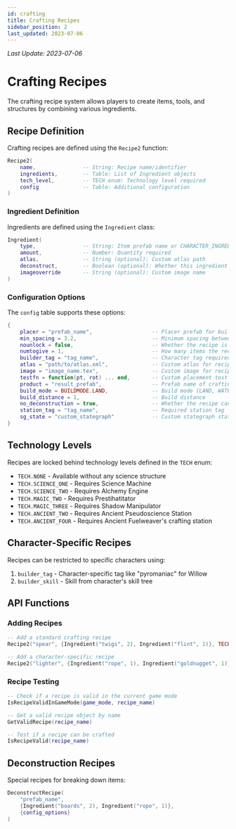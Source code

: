 ```yaml
---
id: crafting
title: Crafting Recipes
sidebar_position: 2
last_updated: 2023-07-06
---
```

*Last Update: 2023-07-06*
# Crafting Recipes

The crafting recipe system allows players to create items, tools, and structures by combining various ingredients.

## Recipe Definition

Crafting recipes are defined using the `Recipe2` function:

```lua
Recipe2(
    name,               -- String: Recipe name/identifier
    ingredients,        -- Table: List of Ingredient objects
    tech_level,         -- TECH enum: Technology level required
    config              -- Table: Additional configuration
)
```

### Ingredient Definition

Ingredients are defined using the `Ingredient` class:

```lua
Ingredient(
    type,               -- String: Item prefab name or CHARACTER_INGREDIENT enum
    amount,             -- Number: Quantity required
    atlas,              -- String (optional): Custom atlas path
    deconstruct,        -- Boolean (optional): Whether this ingredient is returned on deconstruction
    imageoverride       -- String (optional): Custom image name
)
```

### Configuration Options

The `config` table supports these options:

```lua
{
    placer = "prefab_name",                   -- Placer prefab for buildables
    min_spacing = 3.2,                        -- Minimum spacing between placeable objects
    nounlock = false,                         -- Whether the recipe is unlocked by default
    numtogive = 1,                            -- How many items the recipe produces
    builder_tag = "tag_name",                 -- Character tag required to craft
    atlas = "path/to/atlas.xml",              -- Custom atlas for recipe icon
    image = "image_name.tex",                 -- Custom image for recipe icon
    testfn = function(pt, rot) ... end,       -- Custom placement test function
    product = "result_prefab",                -- Prefab name of crafting result
    build_mode = BUILDMODE.LAND,              -- Build mode (LAND, WATER, etc.)
    build_distance = 1,                       -- Build distance
    no_deconstruction = true,                 -- Whether the recipe can be deconstructed
    station_tag = "tag_name",                 -- Required station tag
    sg_state = "custom_stategraph"            -- Custom stategraph state for crafting
}
```

## Technology Levels

Recipes are locked behind technology levels defined in the `TECH` enum:

- `TECH.NONE` - Available without any science structure
- `TECH.SCIENCE_ONE` - Requires Science Machine
- `TECH.SCIENCE_TWO` - Requires Alchemy Engine
- `TECH.MAGIC_TWO` - Requires Prestihatitator
- `TECH.MAGIC_THREE` - Requires Shadow Manipulator
- `TECH.ANCIENT_TWO` - Requires Ancient Pseudoscience Station
- `TECH.ANCIENT_FOUR` - Requires Ancient Fuelweaver's crafting station

## Character-Specific Recipes

Recipes can be restricted to specific characters using:

1. `builder_tag` - Character-specific tag like "pyromaniac" for Willow
2. `builder_skill` - Skill from character's skill tree

## API Functions

### Adding Recipes

```lua
-- Add a standard crafting recipe
Recipe2("spear", {Ingredient("twigs", 2), Ingredient("flint", 1)}, TECH.NONE)

-- Add a character-specific recipe
Recipe2("lighter", {Ingredient("rope", 1), Ingredient("goldnugget", 1)}, TECH.NONE, {builder_tag="pyromaniac"})
```

### Recipe Testing

```lua
-- Check if a recipe is valid in the current game mode
IsRecipeValidInGameMode(game_mode, recipe_name)

-- Get a valid recipe object by name
GetValidRecipe(recipe_name)

-- Test if a recipe can be crafted
IsRecipeValid(recipe_name)
```

## Deconstruction Recipes

Special recipes for breaking down items:

```lua
DeconstructRecipe(
    "prefab_name",
    {Ingredient("boards", 2), Ingredient("rope", 1)},
    {config_options}
)
``` 
